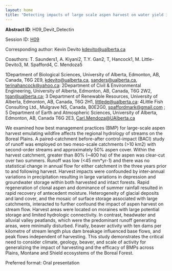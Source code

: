 ```yaml
---
layout: home
title: "Detecting impacts of large scale aspen harvest on water yield in Boreal streams: nexus of climate, geology, and beaver"
---
```



**Abstract ID**: H09_Devit_Detectin

Session ID: [H09](.)

Corresponding author: Kevin Devito <a href="mailto:kdevito@ualberta.ca">kdevito@ualberta.ca</a>

Coauthors: T. Saunders1, A. Kiyani2, T.Y. Gan2, T, Hancock1, M. Little-Devito3, M. Spafford4, C. Mendoza5
 
 1Department of Biological Sciences, University of Alberta, Edmonton, AB, Canada, T6G 2E9, kdevito@ualberta.ca, sanders@ualberta.ca, terinahancock@yahoo.ca:
 2Department of Civil & Environmental Engineering, University of Alberta, Edmonton, AB, Canada, T6G 2W2, tgan@ualberta.ca;
 3 Department of Renewable Resources, University of Alberta, Edmonton, AB, Canada, T6G 2H1, littlede@ualberta.ca: 
 4Little Fish Consulting Ltd., Mulgrave NS, Canada, B0E2G0, spaffordmark@gmail.com ; 
 5 Department of Earth and Atmospheric Sciences, University of Alberta, Edmonton, AB, Canada T6G 2E3, Carl.Mendoza@UAlberta.ca 

We examined how best management practices (BMP) for large-scale aspen harvest emulating wildfire affects the regional hydrology of streams on the Boreal Plains. A paired-catchment before-after control-impact (BACI) study of runoff was employed on two meso-scale catchments (>10 km2) with second-order streams and approximately 50% aspen cover. Within the harvest catchment, greater than 80% (~400 ha) of the aspen was clear-cut over two summers. Runoff was low (<45 mm*yr-1) and there was no statistical change in annual flow for either catchment in the three years prior to and following harvest. Harvest impacts were confounded by inter-annual variations in precipitation resulting in large variations in depression and groundwater storage within both harvested and intact forests. Rapid regeneration of clonal aspen and dominance of summer rainfall resulted in rapid recovery of antecedent moisture. Heterogeneity of glacial deposits and land cover, and the mosaic of surface storage associated with large catchments, interacted to further confound the impact of aspen harvest on stream flow. Harvest areas were located on moraines with large potential storage and limited hydrologic connectivity. In contrast, headwater and alluvial valley peatlands, which were the predominant runoff generating areas, were minimally disturbed. Finally, beaver activity with ten dams per kilometre of stream length plus dam breakage influenced base flows, and peak flows independent of harvesting. This study demonstrates the critical need to consider climate, geology, beaver, and scale of activity for generalizing the impact of harvesting and the efficacy of BMPs across Plains, Montane and Shield ecosystems of the Boreal Forest.

Preferred format: Oral presentation
